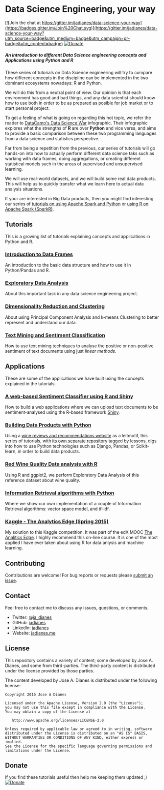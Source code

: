 # Data Science Engineering, your way

[![Join the chat at https://gitter.im/jadianes/data-science-your-way](https://badges.gitter.im/Join%20Chat.svg)](https://gitter.im/jadianes/data-science-your-way?utm_source=badge&utm_medium=badge&utm_campaign=pr-badge&utm_content=badge)
[![Donate](https://img.shields.io/badge/Donate-PayPal-green.svg)](https://www.paypal.com/cgi-bin/webscr?cmd=_s-xclick&hosted_button_id=V6YPXZWNA2KSE)  

##### An introduction to different Data Science engineering concepts and Applications using Python and R  

These series of tutorials on Data Science engineering will try to compare how different concepts in the discipline can be implemented in the two dominant ecosystems nowadays: R and Python.  

We will do this from a neutral point of view. Our opinion is that each environment has good and bad things, and any data scientist should know how to use both in order to be as prepared as posible for job market or to start personal project.    

To get a feeling of what is going on regarding this hot topic, we refer the reader to [DataCamp's Data Science War](http://blog.datacamp.com/r-or-python-for-data-analysis/) infographic. Their infographic explores what the strengths of **R** are over **Python** and vice versa, and aims to provide a basic comparison between these two programming languages from a data science and statistics perspective.  

Far from being a repetition from the previous, our series of tutorials will go hands-on into how to actually perform different data science taks such as working with data frames, doing aggregations, or creating different statistical models such in the areas of supervised and unsupervised learning.  

We will use real-world datasets, and we will build some real data products. This will help us to quickly transfer what we learn here to actual data analysis situations.  

If your are interested in Big Data products, then you might find interesting our series of [tutorials on using Apache Spark and Python](https://github.com/jadianes/spark-py-notebooks) or [using R on Apache Spark (SparkR)](https://github.com/jadianes/spark-r-notebooks).  

## Tutorials

This is a growing list of tutorials explaining concepts and applications in Python and R. 

### [Introduction to Data Frames](https://github.com/jadianes/data-science-your-way/blob/master/01-data-frames/README.md)  

An introduction to the basic data structure and how to use it in Python/Pandas and R.  

### [Exploratory Data Analysis](https://github.com/jadianes/data-science-your-way/blob/master/02-exploratory-data-analysis/README.md)    

About this important task in any data science engineering project.  

### [Dimensionality Reduction and Clustering](https://github.com/jadianes/data-science-your-way/blob/master/03-dimensionality-reduction-and-clustering/README.md)    
About using Principal Component Analysis and k-means Clustering to better represent and understand our data.  

### [Text Mining and Sentiment Classification](https://github.com/jadianes/data-science-your-way/blob/master/04-sentiment-analysis/README.md)    

How to use text mining techniques to analyse the positive or non-positive sentiment of text documents using just *linear methods*.  

## Applications  

These are some of the applications we have built using the concepts explained in the tutorials.  

### [A web-based Sentiment Classifier using R and Shiny](https://github.com/jadianes/data-science-your-way/blob/master/apps/sentimentclassifier/README.md)  

How to build a web applications where we can upload text documents to be sentiment-analysed using the R-based framework [Shiny](http://shiny.rstudio.com/).  

### [Building Data Products with Python](https://github.com/jadianes/data-science-your-way/blob/master/apps/winerama/README.md)  

Using a [wine reviews and recommendations website](http://jadianes.koding.io:8000/reviews/) as a leitmotif, this series of tutorials, with [its own separate repository](https://github.com/jadianes/winerama-recommender-tutorial) tagged by lessons, digs into how to use Python technologies such as Django, Pandas, or Scikit-learn, in order to build data products.   

### [Red Wine Quality Data analysis with R](https://github.com/jadianes/data-science-your-way/blob/master/apps/wine-quality-data-analysis/README.md)  

Using R and ggplot2, we perform Exploratory Data Analysis of this reference dataset about wine quality.    

### [Information Retrieval algorithms with Python](https://github.com/jadianes/data-science-your-way/blob/master/apps/information-retrieval/README.md)  

Where we show our own implementation of a couple of Information Retrieval algorithms: vector space model, and tf-idf.  

### [Kaggle - The Analytics Edge (Spring 2015)](https://github.com/jadianes/data-science-your-way/blob/master/apps/kaggle-analytics-edge-15/)  

My solution to this Kaggle competition. It was part of the edX MOOC [The Analitics Edge](https://www.edx.org/course/analytics-edge-mitx-15-071x-0). I highly recommend this on-line course. It is one of the most applied I have ever taken about using R for data anlysis and machine learning.  

## Contributing

Contributions are welcome!  For bug reports or requests please [submit an issue](https://github.com/jadianes/data-science-your-way/issues).

## Contact  

Feel free to contact me to discuss any issues, questions, or comments.

* Twitter: [@ja_dianes](https://twitter.com/ja_dianes)
* GitHub: [jadianes](https://github.com/jadianes)
* LinkedIn: [jadianes](https://www.linkedin.com/in/jadianes)
* Website: [jadianes.me](http://jadianes.me)

## License

This repository contains a variety of content; some developed by Jose A. Dianes, and some from third-parties.  The third-party content is distributed under the license provided by those parties.

The content developed by Jose A. Dianes is distributed under the following license:

    Copyright 2016 Jose A Dianes

    Licensed under the Apache License, Version 2.0 (the "License");
    you may not use this file except in compliance with the License.
    You may obtain a copy of the License at

       http://www.apache.org/licenses/LICENSE-2.0

    Unless required by applicable law or agreed to in writing, software
    distributed under the License is distributed on an "AS IS" BASIS,
    WITHOUT WARRANTIES OR CONDITIONS OF ANY KIND, either express or implied.
    See the License for the specific language governing permissions and
    limitations under the License.

## Donate  

If you find these tutorials useful then help me keeping them updated ;)  
[![Donate](https://img.shields.io/badge/Donate-PayPal-green.svg)](https://www.paypal.com/cgi-bin/webscr?cmd=_s-xclick&hosted_button_id=V6YPXZWNA2KSE)  

